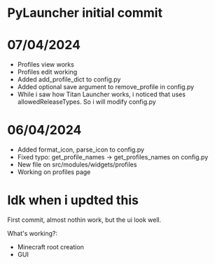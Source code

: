 # PyLauncher initial commit

# 07/04/2024
- Profiles view works
- Profiles edit working
- Added add_profile_dict to config.py
- Added optional save argument to remove_profile in config.py
- While i saw how Titan Launcher works, i noticed that uses allowedReleaseTypes. So i will modify config.py

# 06/04/2024
- Added format_icon, parse_icon to config.py
- Fixed typo: get_profile_names -> get_profiles_names on config.py
- New file on src/modules/widgets/profiles
- Working on profiles page

# Idk when i updted this
First commit, almost nothin work, but the ui look well.

What's working?:
- Minecraft root creation
- GUI

